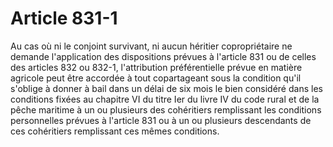 # Article 831-1

Au cas où ni le conjoint survivant, ni aucun héritier copropriétaire ne demande l'application des dispositions prévues à l'article 831 ou de celles des articles 832 ou 832-1, l'attribution préférentielle prévue en matière agricole peut être accordée à tout copartageant sous la condition qu'il s'oblige à donner à bail dans un délai de six mois le bien considéré dans les conditions fixées au chapitre VI du titre Ier du livre IV du code rural et de la pêche maritime à un ou plusieurs des cohéritiers remplissant les conditions personnelles prévues à l'article 831 ou à un ou plusieurs descendants de ces cohéritiers remplissant ces mêmes conditions.
